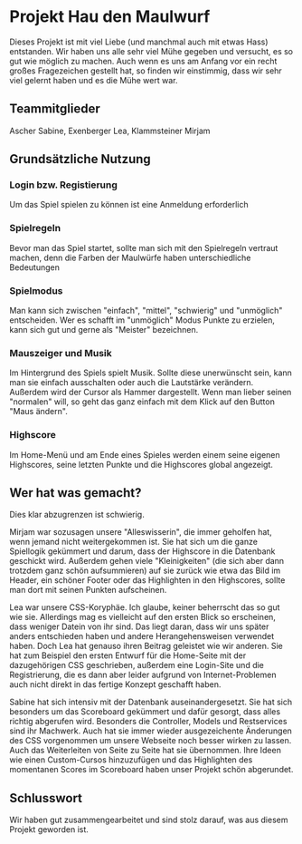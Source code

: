 # Projekt Hau den Maulwurf

Dieses Projekt ist mit viel Liebe (und manchmal auch mit etwas Hass) entstanden. Wir haben uns alle sehr viel Mühe gegeben und versucht, es so gut wie möglich zu machen.
Auch wenn es uns am Anfang vor ein recht großes Fragezeichen gestellt hat, so finden wir einstimmig, dass wir sehr viel gelernt haben und es die Mühe wert war. 

## Teammitglieder

Ascher Sabine, Exenberger Lea, Klammsteiner Mirjam

## Grundsätzliche Nutzung

### Login bzw. Registierung

Um das Spiel spielen zu können ist eine Anmeldung erforderlich

### Spielregeln
Bevor man das Spiel startet, sollte man sich mit den Spielregeln vertraut machen, denn die Farben der Maulwürfe haben unterschiedliche Bedeutungen

### Spielmodus
Man kann sich zwischen "einfach", "mittel", "schwierig" und "unmöglich" entscheiden. Wer es schafft im "unmöglich" Modus Punkte zu erzielen, kann sich gut und gerne 
als "Meister" bezeichnen. 

### Mauszeiger und Musik

Im Hintergrund des Spiels spielt Musik. Sollte diese unerwünscht sein, kann man sie einfach ausschalten oder auch die Lautstärke verändern. Außerdem wird der Cursor als Hammer dargestellt.
Wenn man lieber seinen "normalen" will, so geht das ganz einfach mit dem Klick auf den Button "Maus ändern".

### Highscore

Im Home-Menü und am Ende eines Spieles werden einem seine eigenen Highscores, seine letzten Punkte und die Highscores global angezeigt. 

## Wer hat was gemacht?

Dies klar abzugrenzen ist schwierig.

Mirjam war sozusagen unsere "Alleswisserin", die immer geholfen hat, wenn jemand nicht weitergekommen ist. Sie hat sich
um die ganze Spiellogik gekümmert und darum, dass der Highscore in die Datenbank geschickt wird. Außerdem gehen viele "Kleinigkeiten" (die sich
aber dann trotzdem ganz schön aufsummieren) auf sie zurück wie etwa das Bild im Header, ein schöner Footer oder das Highlighten in den Highscores, sollte man dort mit seinen Punkten aufscheinen. 

Lea war unsere CSS-Koryphäe. Ich glaube, keiner beherrscht das so gut wie sie. Allerdings mag es vielleicht auf den ersten Blick so erscheinen, dass weniger Datein 
von ihr sind. Das liegt daran, dass wir uns später anders entschieden haben und andere Herangehensweisen verwendet haben. Doch Lea hat genauso ihren Beitrag geleistet wie wir anderen. 
Sie hat zum Beispiel den ersten Entwurf für die Home-Seite mit der dazugehörigen CSS geschrieben, außerdem eine Login-Site und die Registrierung, die es dann aber leider 
aufgrund von Internet-Problemen auch nicht direkt in das fertige Konzept geschafft haben. 

Sabine hat sich intensiv mit der Datenbank auseinandergesetzt. Sie hat sich besonders um das Scoreboard gekümmert und dafür gesorgt, dass alles richtig abgerufen wird. Besonders die Controller, Models und Restservices sind ihr Machwerk. Auch hat sie immer wieder ausgezeichente Änderungen des CSS vorgenommen um unsere Webseite noch besser wirken zu lassen. Auch das Weiterleiten von Seite zu Seite hat sie übernommen.
Ihre Ideen wie einen Custom-Cursos hinzuzufügen und das Highlighten des momentanen Scores im Scoreboard haben unser Projekt schön abgerundet.

## Schlusswort

Wir haben gut zusammengearbeitet und sind stolz darauf, was aus diesem Projekt geworden ist. 

